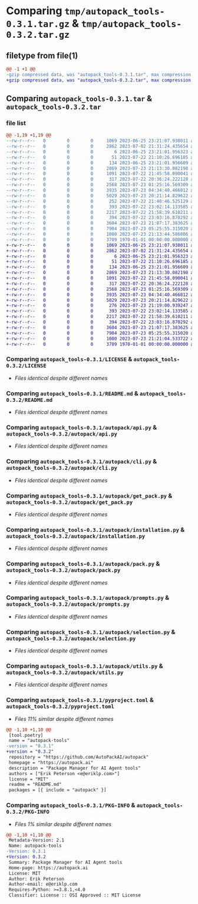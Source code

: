 # Comparing `tmp/autopack_tools-0.3.1.tar.gz` & `tmp/autopack_tools-0.3.2.tar.gz`

## filetype from file(1)

```diff
@@ -1 +1 @@
-gzip compressed data, was "autopack_tools-0.3.1.tar", max compression
+gzip compressed data, was "autopack_tools-0.3.2.tar", max compression
```

## Comparing `autopack_tools-0.3.1.tar` & `autopack_tools-0.3.2.tar`

### file list

```diff
@@ -1,19 +1,19 @@
--rw-r--r--   0        0        0     1069 2023-06-25 23:21:07.938011 autopack_tools-0.3.1/LICENSE
--rw-r--r--   0        0        0     2862 2023-07-02 21:31:24.435654 autopack_tools-0.3.1/README.md
--rw-r--r--   0        0        0        6 2023-06-25 23:21:01.956323 autopack_tools-0.3.1/autopack/VERSION
--rw-r--r--   0        0        0       51 2023-07-22 21:10:26.696185 autopack_tools-0.3.1/autopack/__init__.py
--rw-r--r--   0        0        0      134 2023-06-25 23:21:01.956609 autopack_tools-0.3.1/autopack/__main__.py
--rw-r--r--   0        0        0     2869 2023-07-23 21:13:30.082198 autopack_tools-0.3.1/autopack/api.py
--rw-r--r--   0        0        0     1091 2023-07-22 21:45:58.090041 autopack_tools-0.3.1/autopack/cli.py
--rw-r--r--   0        0        0      317 2023-07-22 20:36:24.222128 autopack_tools-0.3.1/autopack/errors.py
--rw-r--r--   0        0        0     2568 2023-07-23 01:25:16.569309 autopack_tools-0.3.1/autopack/get_pack.py
--rw-r--r--   0        0        0     3935 2023-07-23 04:34:40.466812 autopack_tools-0.3.1/autopack/installation.py
--rw-r--r--   0        0        0     5029 2023-07-23 20:21:14.829622 autopack_tools-0.3.1/autopack/pack.py
--rw-r--r--   0        0        0      252 2023-07-22 21:40:46.525129 autopack_tools-0.3.1/autopack/pack_response.py
--rw-r--r--   0        0        0      393 2023-07-22 23:02:14.133585 autopack_tools-0.3.1/autopack/pack_search_response.py
--rw-r--r--   0        0        0     2217 2023-07-22 21:58:39.610211 autopack_tools-0.3.1/autopack/prompts.py
--rw-r--r--   0        0        0      394 2023-07-22 23:03:16.870292 autopack_tools-0.3.1/autopack/search.py
--rw-r--r--   0        0        0     3604 2023-07-23 21:07:17.383625 autopack_tools-0.3.1/autopack/selection.py
--rw-r--r--   0        0        0     7904 2023-07-23 05:25:55.315020 autopack_tools-0.3.1/autopack/utils.py
--rw-r--r--   0        0        0     1080 2023-07-23 21:13:44.586806 autopack_tools-0.3.1/pyproject.toml
--rw-r--r--   0        0        0     3709 1970-01-01 00:00:00.000000 autopack_tools-0.3.1/PKG-INFO
+-rw-r--r--   0        0        0     1069 2023-06-25 23:21:07.938011 autopack_tools-0.3.2/LICENSE
+-rw-r--r--   0        0        0     2862 2023-07-02 21:31:24.435654 autopack_tools-0.3.2/README.md
+-rw-r--r--   0        0        0        6 2023-06-25 23:21:01.956323 autopack_tools-0.3.2/autopack/VERSION
+-rw-r--r--   0        0        0       51 2023-07-22 21:10:26.696185 autopack_tools-0.3.2/autopack/__init__.py
+-rw-r--r--   0        0        0      134 2023-06-25 23:21:01.956609 autopack_tools-0.3.2/autopack/__main__.py
+-rw-r--r--   0        0        0     2869 2023-07-23 21:13:30.082198 autopack_tools-0.3.2/autopack/api.py
+-rw-r--r--   0        0        0     1091 2023-07-22 21:45:58.090041 autopack_tools-0.3.2/autopack/cli.py
+-rw-r--r--   0        0        0      317 2023-07-22 20:36:24.222128 autopack_tools-0.3.2/autopack/errors.py
+-rw-r--r--   0        0        0     2568 2023-07-23 01:25:16.569309 autopack_tools-0.3.2/autopack/get_pack.py
+-rw-r--r--   0        0        0     3935 2023-07-23 04:34:40.466812 autopack_tools-0.3.2/autopack/installation.py
+-rw-r--r--   0        0        0     5029 2023-07-23 20:21:14.829622 autopack_tools-0.3.2/autopack/pack.py
+-rw-r--r--   0        0        0      276 2023-07-23 21:19:00.939247 autopack_tools-0.3.2/autopack/pack_response.py
+-rw-r--r--   0        0        0      393 2023-07-22 23:02:14.133585 autopack_tools-0.3.2/autopack/pack_search_response.py
+-rw-r--r--   0        0        0     2217 2023-07-22 21:58:39.610211 autopack_tools-0.3.2/autopack/prompts.py
+-rw-r--r--   0        0        0      394 2023-07-22 23:03:16.870292 autopack_tools-0.3.2/autopack/search.py
+-rw-r--r--   0        0        0     3604 2023-07-23 21:07:17.383625 autopack_tools-0.3.2/autopack/selection.py
+-rw-r--r--   0        0        0     7904 2023-07-23 05:25:55.315020 autopack_tools-0.3.2/autopack/utils.py
+-rw-r--r--   0        0        0     1080 2023-07-23 21:21:04.533722 autopack_tools-0.3.2/pyproject.toml
+-rw-r--r--   0        0        0     3709 1970-01-01 00:00:00.000000 autopack_tools-0.3.2/PKG-INFO
```

### Comparing `autopack_tools-0.3.1/LICENSE` & `autopack_tools-0.3.2/LICENSE`

 * *Files identical despite different names*

### Comparing `autopack_tools-0.3.1/README.md` & `autopack_tools-0.3.2/README.md`

 * *Files identical despite different names*

### Comparing `autopack_tools-0.3.1/autopack/api.py` & `autopack_tools-0.3.2/autopack/api.py`

 * *Files identical despite different names*

### Comparing `autopack_tools-0.3.1/autopack/cli.py` & `autopack_tools-0.3.2/autopack/cli.py`

 * *Files identical despite different names*

### Comparing `autopack_tools-0.3.1/autopack/get_pack.py` & `autopack_tools-0.3.2/autopack/get_pack.py`

 * *Files identical despite different names*

### Comparing `autopack_tools-0.3.1/autopack/installation.py` & `autopack_tools-0.3.2/autopack/installation.py`

 * *Files identical despite different names*

### Comparing `autopack_tools-0.3.1/autopack/pack.py` & `autopack_tools-0.3.2/autopack/pack.py`

 * *Files identical despite different names*

### Comparing `autopack_tools-0.3.1/autopack/prompts.py` & `autopack_tools-0.3.2/autopack/prompts.py`

 * *Files identical despite different names*

### Comparing `autopack_tools-0.3.1/autopack/selection.py` & `autopack_tools-0.3.2/autopack/selection.py`

 * *Files identical despite different names*

### Comparing `autopack_tools-0.3.1/autopack/utils.py` & `autopack_tools-0.3.2/autopack/utils.py`

 * *Files identical despite different names*

### Comparing `autopack_tools-0.3.1/pyproject.toml` & `autopack_tools-0.3.2/pyproject.toml`

 * *Files 11% similar despite different names*

```diff
@@ -1,10 +1,10 @@
 [tool.poetry]
 name = "autopack-tools"
-version = "0.3.1"
+version = "0.3.2"
 repository = "https://github.com/AutoPackAI/autopack"
 homepage = "https://autopack.ai"
 description = "Package Manager for AI Agent tools"
 authors = ["Erik Peterson <e@eriklp.com>"]
 license = "MIT"
 readme = "README.md"
 packages = [{ include = "autopack" }]
```

### Comparing `autopack_tools-0.3.1/PKG-INFO` & `autopack_tools-0.3.2/PKG-INFO`

 * *Files 1% similar despite different names*

```diff
@@ -1,10 +1,10 @@
 Metadata-Version: 2.1
 Name: autopack-tools
-Version: 0.3.1
+Version: 0.3.2
 Summary: Package Manager for AI Agent tools
 Home-page: https://autopack.ai
 License: MIT
 Author: Erik Peterson
 Author-email: e@eriklp.com
 Requires-Python: >=3.8.1,<4.0
 Classifier: License :: OSI Approved :: MIT License
```

